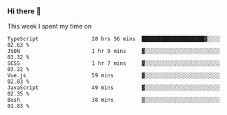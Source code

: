 ### Hi there 👋

<!--
**qiruohan/qiruohan** is a ✨ _special_ ✨ repository because its `README.md` (this file) appears on your GitHub profile.

Here are some ideas to get you started:

- 🔭 I’m currently working on ...
- 🌱 I’m currently learning ...
- 👯 I’m looking to collaborate on ...
- 🤔 I’m looking for help with ...
- 💬 Ask me about ...
- 📫 How to reach me: ...
- 😄 Pronouns: ...
- ⚡ Fun fact: ...
-->

This week I spent my time on 
<!--START_SECTION:waka-->

```text
TypeScript                 28 hrs 56 mins  ████████████████████▓░░░░   82.63 %
JSON                       1 hr 9 mins     ▓░░░░░░░░░░░░░░░░░░░░░░░░   03.32 %
SCSS                       1 hr 7 mins     ▓░░░░░░░░░░░░░░░░░░░░░░░░   03.22 %
Vue.js                     59 mins         ▓░░░░░░░░░░░░░░░░░░░░░░░░   02.83 %
JavaScript                 49 mins         ▓░░░░░░░░░░░░░░░░░░░░░░░░   02.35 %
Bash                       38 mins         ▒░░░░░░░░░░░░░░░░░░░░░░░░   01.83 %
```

<!--END_SECTION:waka-->
